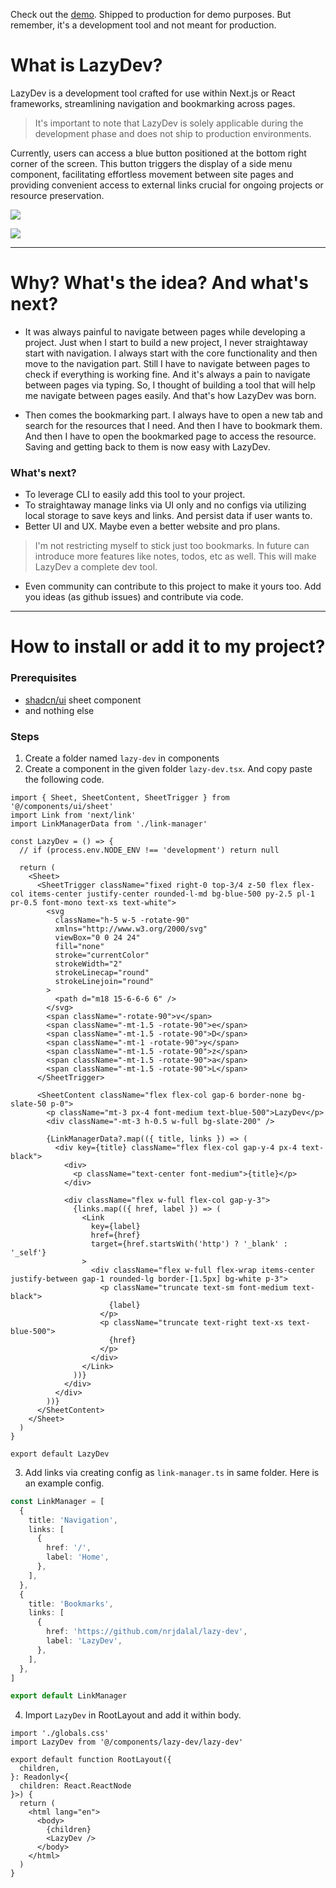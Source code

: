 Check out the [demo](https://lazy-dev.vercel.app/). Shipped to production for demo purposes. But remember, it's a development tool and not meant for production.

# What is LazyDev?

LazyDev is a development tool crafted for use within Next.js or React frameworks, streamlining navigation and bookmarking across pages.

> It's important to note that LazyDev is solely applicable during the development phase and does not ship to production environments.

Currently, users can access a blue button positioned at the bottom right corner of the screen. This button triggers the display of a side menu component, facilitating effortless movement between site pages and providing convenient access to external links crucial for ongoing projects or resource preservation.

![](https://raw.githubusercontent.com/nrjdalal/lazy-dev/main/public/LazyDev-Next-js-React-Dev-Tool-1.png)

![](https://raw.githubusercontent.com/nrjdalal/lazy-dev/main/public/LazyDev-Next-js-React-Dev-Tool-2.png)

---

# Why? What's the idea? And what's next?

- It was always painful to navigate between pages while developing a project. Just when I start to build a new project, I never straightaway start with navigation. I always start with the core functionality and then move to the navigation part. Still I have to navigate between pages to check if everything is working fine. And it's always a pain to navigate between pages via typing. So, I thought of building a tool that will help me navigate between pages easily. And that's how LazyDev was born.

- Then comes the bookmarking part. I always have to open a new tab and search for the resources that I need. And then I have to bookmark them. And then I have to open the bookmarked page to access the resource. Saving and getting back to them is now easy with LazyDev.

### What's next?

- To leverage CLI to easily add this tool to your project.
- To straightaway manage links via UI only and no configs via utilizing local storage to save keys and links. And persist data if user wants to.
- Better UI and UX. Maybe even a better website and pro plans.

> I'm not restricting myself to stick just too bookmarks. In future can introduce more features like notes, todos, etc as well. This will make LazyDev a complete dev tool.

- Even community can contribute to this project to make it yours too. Add you ideas (as github issues) and contribute via code.

---

# How to install or add it to my project?

### Prerequisites

- [shadcn/ui](https://ui.shadcn.com/docs/components/sheet) sheet component
- and nothing else

### Steps

1. Create a folder named `lazy-dev` in components
2. Create a component in the given folder `lazy-dev.tsx`. And copy paste the following code.

```tsx
import { Sheet, SheetContent, SheetTrigger } from '@/components/ui/sheet'
import Link from 'next/link'
import LinkManagerData from './link-manager'

const LazyDev = () => {
  // if (process.env.NODE_ENV !== 'development') return null

  return (
    <Sheet>
      <SheetTrigger className="fixed right-0 top-3/4 z-50 flex flex-col items-center justify-center rounded-l-md bg-blue-500 py-2.5 pl-1 pr-0.5 font-mono text-xs text-white">
        <svg
          className="h-5 w-5 -rotate-90"
          xmlns="http://www.w3.org/2000/svg"
          viewBox="0 0 24 24"
          fill="none"
          stroke="currentColor"
          strokeWidth="2"
          strokeLinecap="round"
          strokeLinejoin="round"
        >
          <path d="m18 15-6-6-6 6" />
        </svg>
        <span className="-rotate-90">v</span>
        <span className="-mt-1.5 -rotate-90">e</span>
        <span className="-mt-1.5 -rotate-90">D</span>
        <span className="-mt-1 -rotate-90">y</span>
        <span className="-mt-1.5 -rotate-90">z</span>
        <span className="-mt-1.5 -rotate-90">a</span>
        <span className="-mt-1.5 -rotate-90">L</span>
      </SheetTrigger>

      <SheetContent className="flex flex-col gap-6 border-none bg-slate-50 p-0">
        <p className="mt-3 px-4 font-medium text-blue-500">LazyDev</p>
        <div className="-mt-3 h-0.5 w-full bg-slate-200" />

        {LinkManagerData?.map(({ title, links }) => (
          <div key={title} className="flex flex-col gap-y-4 px-4 text-black">
            <div>
              <p className="text-center font-medium">{title}</p>
            </div>

            <div className="flex w-full flex-col gap-y-3">
              {links.map(({ href, label }) => (
                <Link
                  key={label}
                  href={href}
                  target={href.startsWith('http') ? '_blank' : '_self'}
                >
                  <div className="flex w-full flex-wrap items-center justify-between gap-1 rounded-lg border-[1.5px] bg-white p-3">
                    <p className="truncate text-sm font-medium text-black">
                      {label}
                    </p>
                    <p className="truncate text-right text-xs text-blue-500">
                      {href}
                    </p>
                  </div>
                </Link>
              ))}
            </div>
          </div>
        ))}
      </SheetContent>
    </Sheet>
  )
}

export default LazyDev
```

3. Add links via creating config as `link-manager.ts` in same folder. Here is an example config.

```ts
const LinkManager = [
  {
    title: 'Navigation',
    links: [
      {
        href: '/',
        label: 'Home',
      },
    ],
  },
  {
    title: 'Bookmarks',
    links: [
      {
        href: 'https://github.com/nrjdalal/lazy-dev',
        label: 'LazyDev',
      },
    ],
  },
]

export default LinkManager
```

4. Import `LazyDev` in RootLayout and add it within body.

```tsx
import './globals.css'
import LazyDev from '@/components/lazy-dev/lazy-dev'

export default function RootLayout({
  children,
}: Readonly<{
  children: React.ReactNode
}>) {
  return (
    <html lang="en">
      <body>
        {children}
        <LazyDev />
      </body>
    </html>
  )
}
```
